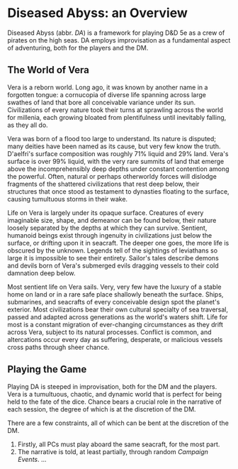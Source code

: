 # Diseased Abyss: an Overview <a name="overview"></a>

Diseased Abyss (abbr. *DA*) is a framework for playing D&D 5e as a crew of pirates on the high seas. DA employs improvisation as a fundamental aspect of adventuring, both for the players and the DM.

## The World of Vera
Vera is a reborn world. Long ago, it was known by another name in a forgotten tongue: a cornucopia of diverse life spanning across large swathes of land that bore all conceivable variance under its sun. Civilizations of every nature took their turns at sprawling across the world for millenia, each growing bloated from plentifulness until inevitably falling, as they all do.

Vera was born of a flood too large to understand. Its nature is disputed; many deities have been named as its cause, but very few know the truth. D'aelfri's surface composition was roughly 71% liquid and 29% land. Vera's surface is over 99% liquid, with the very rare summits of land that emerge above the incomprehensibly deep depths under constant contention among the powerful. Often, natural or perhaps otherworldy forces will dislodge fragments of the shattered civilizations that rest deep below, their structures that once stood as testament to dynasties floating to the surface, causing tumultuous storms in their wake.

Life on Vera is largely under its opaque surface. Creatures of every imaginable size, shape, and demeanor can be found below, their nature loosely separated by the depths at which they can survive. Sentient, humanoid beings exist through ingenuity in civilizations just below the surface, or drifting upon it in seacraft. The deeper one goes, the more life is obscured by the unknown. Legends tell of the sightings of leviathans so large it is impossible to see their entirety. Sailor's tales describe demons and devils born of Vera's submerged evils dragging vessels to their cold damnation deep below.

Most sentient life on Vera sails. Very, very few have the luxury of a stable home on land or in a rare safe place shallowly beneath the surface. Ships, submarines, and seacrafts of every conceivable design spot the planet's exterior. Most civilizations bear their own cultural specialty of sea traversal, passed and adapted across generations as the world's waters shift. Life for most is a constant migration of ever-changing circumstances as they drift across Vera, subject to its natural processes. Conflict is common, and altercations occur every day as suffering, desperate, or malicious vessels cross paths through sheer chance.

## Playing the Game
Playing DA is steeped in improvisation, both for the DM and the players. Vera is a tumultuous, chaotic, and dynamic world that is perfect for being held to the fate of the dice. Chance bears a crucial role in the narrative of each session, the degree of which is at the discretion of the DM.

There are a few constraints, all of which can be bent at the discretion of the DM.
1. Firstly, all PCs must play aboard the same seacraft, for the most part.
2. The narrative is told, at least partially, through random *Campaign Events*.
...

